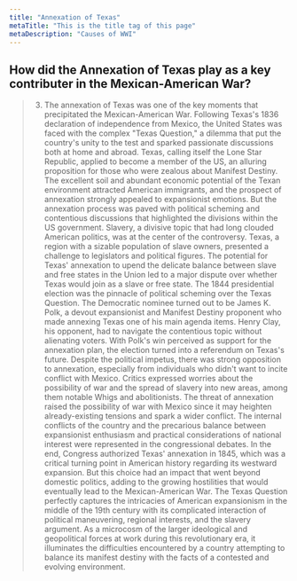 ```yaml
---
title: "Annexation of Texas"
metaTitle: "This is the title tag of this page"
metaDescription: "Causes of WWI"
---
```

## How did the Annexation of Texas play as a key contributer in the Mexican-American War?
> 3)  The annexation of Texas was one of the key moments that precipitated the Mexican-American War. Following Texas's 1836 declaration of independence from Mexico, the United States was faced with the complex "Texas Question," a dilemma that put the country's unity to the test and sparked passionate discussions both at home and abroad.
Texas, calling itself the Lone Star Republic, applied to become a member of the US, an alluring proposition for those who were zealous about Manifest Destiny. The excellent soil and abundant economic potential of the Texan environment attracted American immigrants, and the prospect of annexation strongly appealed to expansionist emotions. 
But the annexation process was paved with political scheming and contentious discussions that highlighted the divisions within the US government.
Slavery, a divisive topic that had long clouded American politics, was at the center of the controversy. Texas, a region with a sizable population of slave owners, presented a challenge to legislators and political figures. The potential for Texas' annexation to upend the delicate balance between slave and free states in the Union led to a major dispute over whether Texas would join as a slave or free state.
The 1844 presidential election was the pinnacle of political scheming over the Texas Question. The Democratic nominee turned out to be James K. Polk, a devout expansionist and Manifest Destiny proponent who made annexing Texas one of his main agenda items. Henry Clay, his opponent, had to navigate the contentious topic without alienating voters. With Polk's win perceived as support for the annexation plan, the election turned into a referendum on Texas's future.
Despite the political impetus, there was strong opposition to annexation, especially from individuals who didn't want to incite conflict with Mexico. Critics expressed worries about the possibility of war and the spread of slavery into new areas, among them notable Whigs and abolitionists. The threat of annexation raised the possibility of war with Mexico since it may heighten already-existing tensions and spark a wider conflict.
The internal conflicts of the country and the precarious balance between expansionist enthusiasm and practical considerations of national interest were represented in the congressional debates. In the end, Congress authorized Texas' annexation in 1845, which was a critical turning point in American history regarding its westward expansion. But this choice had an impact that went beyond domestic politics, adding to the growing hostilities that would eventually lead to the Mexican-American War.
The Texas Question perfectly captures the intricacies of American expansionism in the middle of the 19th century with its complicated interaction of political maneuvering, regional interests, and the slavery argument. As a microcosm of the larger ideological and geopolitical forces at work during this revolutionary era, it illuminates the difficulties encountered by a country attempting to balance its manifest destiny with the facts of a contested and evolving environment.
